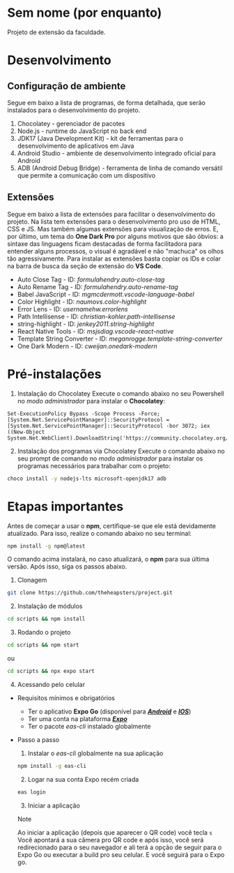 # Sem nome (por enquanto)

Projeto de extensão da faculdade.

# Desenvolvimento

## Configuração de ambiente

Segue em baixo a lista de programas, de forma detalhada, que serão instalados para o desenvolvimento do projeto.

1. Chocolatey - gerenciador de pacotes
2. Node.js - runtime do JavaScript no back end
3. JDK17 (Java Development Kit) - kit de ferramentas para o desenvolvimento de aplicativos em Java
4. Android Studio - ambiente de desenvolvimento integrado oficial para Android
5. ADB (Android Debug Bridge) - ferramenta de linha de comando versátil que permite a comunicação com um dispositivo

## Extensões

Segue em baixo a lista de extensões para facilitar o desenvolvimento do projeto. Na lista tem extensões para o desenvolvimento pro uso de HTML, CSS e JS. Mas também algumas extensões para visualização de erros. E, por último, um tema do **One Dark Pro** por alguns motivos que são óbvios: a sintaxe das linguagens ficam destacadas de forma facilitadora para entender alguns processos, o visual é agradável e não "machuca" os olhos tão agressivamente.
Para instalar as extensões basta copiar os IDs e colar na barra de busca da seção de extensão do **VS Code**.

- Auto Close Tag - ID: _formulahendry.auto-close-tag_
- Auto Rename Tag - ID: _formulahendry.auto-rename-tag_
- Babel JavaScript - ID: _mgmcdermott.vscode-language-babel_
- Color Highlight - ID: _naumovs.color-highlight_
- Error Lens - ID: _usernamehw.errorlens_
- Path Intellisense - ID: _christian-kohler.path-intellisense_
- string-highlight - ID: _jenkey2011.string-highlight_
- React Native Tools - ID: _msjsdiag.vscode-react-native_
- Template String Converter - ID: _meganrogge.template-string-converter_
- One Dark Modern - ID: _cweijan.onedark-modern_

# Pré-instalações

1. Instalação do Chocolatey
   Execute o comando abaixo no seu Powershell no _modo administrador_ para instalar o **Chocolatey**:

```shell
Set-ExecutionPolicy Bypass -Scope Process -Force; [System.Net.ServicePointManager]::SecurityProtocol = [System.Net.ServicePointManager]::SecurityProtocol -bor 3072; iex ((New-Object System.Net.WebClient).DownloadString('https://community.chocolatey.org/install.ps1'))
```

2. Instalação dos programas via Chocolatey
   Execute o comando abaixo no seu prompt de comando no _modo administrador_ para instalar os programas necessários para trabalhar com o projeto:

```bash
choco install -y nodejs-lts microsoft-openjdk17 adb
```

# Etapas importantes

Antes de começar a usar o **npm**, certifique-se que ele está devidamente atualizado. Para isso, realize o comando abaixo no seu terminal:

```bash
npm install -g npm@latest
```

O comando acima instalará, no caso atualizará, o **npm** para sua última versão. Após isso, siga os passos abaixo.

1. Clonagem

```bash
git clone https://github.com/theheapsters/project.git
```

2. Instalação de módulos

```bash
cd scripts && npm install
```

3. Rodando o projeto

```bash
cd scripts && npm start
```

ou

```bash
cd scripts && npx expo start
```

4. Acessando pelo celular

- Requisitos mínimos e obrigatórios

  - Ter o aplicativo **Expo Go** (disponível para [**_Android_**](https://play.google.com/store/apps/details?id=host.exp.exponent&referrer=www) e [**_IOS_**](https://itunes.apple.com/app/apple-store/id982107779))
  - Ter uma conta na plataforma [**_Expo_**](https://expo.dev/signup)
  - Ter o pacote _eas-cli_ instalado globalmente

- Passo a passo
  1. Instalar o _eas-cli_ globalmente na sua aplicação
  ```bash
  npm install -g eas-cli
  ```
  2. Logar na sua conta Expo recém criada
  ```bash
  eas login
  ```
  3. Iniciar a aplicação
  > [!NOTE]
  > Ao iniciar a aplicação (depois que aparecer o QR code) você tecla `s`
  Você apontará a sua câmera pro QR code e após isso, você será redirecionado para o seu navegador e ali terá a opção de seguir para o Expo Go ou executar a build pro seu celular. E você seguirá para o Expo go.